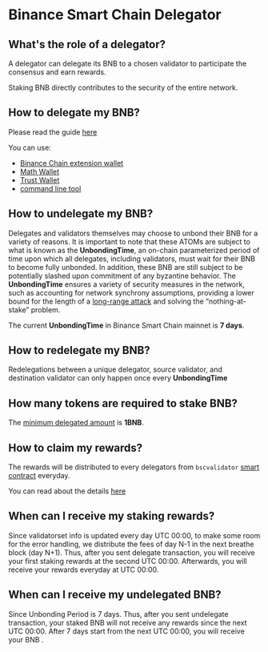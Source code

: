 # Binance Smart Chain Delegator

## What's the role of a delegator?

A delegator can delegate its BNB to a chosen validator to participate the consensus and earn rewards.


Staking BNB directly contributes to the security of the entire network.

## How to delegate my BNB?

Please read the guide [here](../../smart-chain/delegator/del-guide.md)

You can use:

* [Binance Chain extension wallet](../../smart-chain/wallet/binance.md)
* [Math Wallet](http://blog.mathwallet.xyz/?p=3890)
* [Trust Wallet](https://community.trustwallet.com/t/bnb-staking-with-trust-wallet/113243)
* [command line tool](https://github.com/binance-chain/node/releases/tag/v0.8.1)



## How to undelegate my BNB?

Delegates and validators themselves may choose to unbond their BNB for a variety of reasons. It is important to note that these ATOMs are subject to what is known as the **UnbondingTime**, an on-chain parameterized period of time upon which all delegates, including validators, must wait for their BNB to become fully unbonded. In addition, these BNB are still subject to be potentially slashed upon commitment of any byzantine behavior. The **UnbondingTime** ensures a variety of security measures in the network, such as accounting for network synchrony assumptions, providing a lower bound for the length of a [long-range attack](https://cosmos.network/docs/spec/ibc/references.html#3) and solving the “nothing-at-stake” problem.

The current  **UnbondingTime**  in Binance Smart Chain mainnet is **7 days**.

## How to redelegate my BNB?

Redelegations between a unique delegator, source validator, and destination validator can only happen once every **UnbondingTime**

## How many tokens are required to stake BNB?

The [minimum delegated amount](../../smart-chain/validator/Parameters.md) is **1BNB**.

## How to claim my rewards?

The rewards will be distributed to every delegators from `bscvalidator` [smart contract](https://bscscan.com/address/0x0000000000000000000000000000000000001000) everyday.

You can read about the details [here](../../guides/concepts/bc-staking.md)

## When can I receive my staking rewards?

Since validatorset info is updated every day UTC 00:00, to make some room for the error handling, we distribute the fees of day N-1 in the next breathe block (day N+1). Thus, after you sent delegate transaction, you will receive your first staking rewards at the second UTC 00:00. Afterwards, you will receive your rewards everyday at UTC 00:00.

## When can I receive my undelegated BNB?

Since Unbonding Period is 7 days. Thus, after you sent undelegate transaction, your staked BNB will not  receive any rewards since the next UTC 00:00. After 7 days start from the next UTC 00:00, you will receive your BNB .
